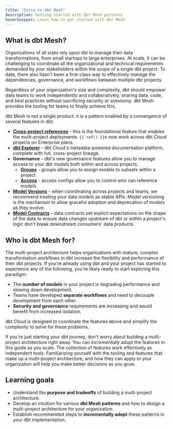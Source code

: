 ```yaml
---
title: "Intro to dbt Mesh"
description: Getting started with dbt Mesh patterns
hoverSnippet: Learn how to get started with dbt Mesh
---
```


## What is dbt Mesh?

Organizations of all sizes rely upon dbt to manage their data transformations, from small startups to large enterprises. At scale, it can be challenging to coordinate all the organizational and technical requirements demanded by your stakeholders within the scope of a single dbt project. To date, there also hasn't been a first-class way to effectively manage the dependencies, governance, and workflows between multiple dbt projects.

Regardless of your organization's size and complexity, dbt should empower data teams to work independently and collaboratively; sharing data, code, and best practices without sacrificing security or autonomy. dbt Mesh provides the tooling for teams to finally achieve this.

dbt Mesh is not a single product: it is a pattern enabled by a convergence of several features in dbt:

- **[Cross-project references](/docs/collaborate/govern/project-dependencies#usage)** - this is the foundational feature that enables the multi-project deployments. `{{ ref() }}`s now work across dbt Cloud projects on Enterprise plans.
- **[dbt Explorer](/docs/collaborate/explore-projects)** - dbt Cloud's metadata-powered documentation platform, complete with full, cross-project lineage.
- **Governance** - dbt's new governance features allow you to manage access to your dbt models both within and across projects.
  - **[Groups](/docs/collaborate/govern/model-access#groups)** - groups allow you to assign models to subsets within a project.
  - **[Access](/docs/collaborate/govern/model-access#access-modifiers)** - access configs allow you to control who can reference models.
- **[Model Versions](/docs/collaborate/govern/model-versions)** - when coordinating across projects and teams, we recommend treating your data models as stable APIs. Model versioning is the mechanism to allow graceful adoption and deprecation of models as they evolve.
- **[Model Contracts](/docs/collaborate/govern/model-contracts)** - data contracts set explicit expectations on the shape of the data to ensure data changes upstream of dbt or within a project's logic don't break downstream consumers' data products.

## Who is dbt Mesh for?

The multi-project architecture helps organizations with mature, complex transformation workflows in dbt increase the flexibility and performance of their dbt projects. If you're already using dbt and your project has started to experience any of the following, you're likely ready to start exploring this paradigm:

- The **number of models** in your project is degrading performance and slowing down development.
- Teams have developed **separate workflows** and need to decouple development from each other.
- **Security and governance** requirements are increasing and would benefit from increased isolation.

dbt Cloud is designed to coordinate the features above and simplify the complexity to solve for these problems.

If you're just starting your dbt journey, don't worry about building a multi-project architecture right away. You can _incrementally_ adopt the features in this guide as you scale. The collection of features work effectively as independent tools. Familiarizing yourself with the tooling and features that make up a multi-project architecture, and how they can apply to your organization will help you make better decisions as you grow.

## Learning goals

- Understand the **purpose and tradeoffs** of building a multi-project architecture.
- Develop an intuition for various **dbt Mesh patterns** and how to design a multi-project architecture for your organization.
- Establish recommended steps to **incrementally adopt** these patterns in your dbt implementation.
